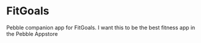 FitGoals
========

Pebble companion app for FitGoals. I want this to be the best fitness app in the Pebble Appstore

